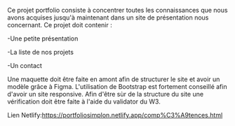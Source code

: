Ce projet portfolio consiste à concentrer toutes les connaissances que nous avons acquises jusqu'à maintenant dans un site de présentation nous concernant.
Ce projet doit contenir :

-Une petite présentation

-La liste de nos projets

-Un contact

Une maquette doit être faite en amont afin de structurer le site et avoir un modèle grâce à Figma.
L'utilisation de Bootstrap est fortement conseillé afin d'avoir un site responsive.
Afin d'être sùr de la structure du site une vérification doit être faite à l'aide du validator du W3.

Lien Netlify:https://portfoliosimplon.netlify.app/comp%C3%A9tences.html
